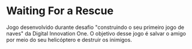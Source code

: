# Waiting For a Rescue
 Jogo desenvolvido durante desafio "construindo o seu primeiro jogo de naves" da Digital Innovation One. O objetivo desse jogo é salvar o amigo por meio do seu helicóptero e destruir os inimigos. 
